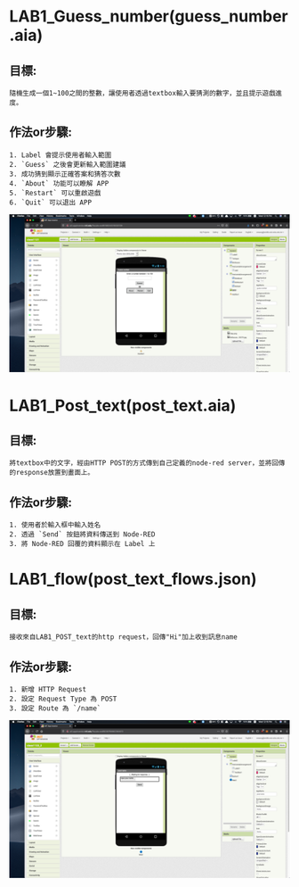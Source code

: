 # LAB1_Guess_number(guess_number.aia)

## 目標:
	隨機生成一個1~100之間的整數，讓使用者透過textbox輸入要猜測的數字，並且提示遊戲進度。

## 作法or步驟:

    1. Label 會提示使用者輸入範圍
    2. `Guess` 之後會更新輸入範圍建議
    3. 成功猜到顯示正確答案和猜答次數
    4. `About` 功能可以瞭解 APP
    5. `Restart` 可以重啟遊戲
    6. `Quit` 可以退出 APP

![guess number](./img/guess_number.png)

# LAB1_Post_text(post_text.aia)

## 目標:
    將textbox中的文字，經由HTTP POST的方式傳到自己定義的node-red server，並將回傳的response放置到畫面上。

## 作法or步驟:

    1. 使用者於輸入框中輸入姓名
    2. 透過 `Send` 按鈕將資料傳送到 Node-RED
    3. 將 Node-RED 回覆的資料顯示在 Label 上

# LAB1_flow(post_text_flows.json)

## 目標:
    接收來自LAB1_POST_text的http request，回傳"Hi"加上收到訊息name

## 作法or步驟:

    1. 新增 HTTP Request
    2. 設定 Request Type 為 POST
    3. 設定 Route 為 `/name`

![post name](./img/post_name.png)
